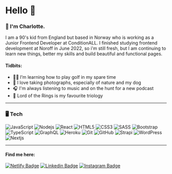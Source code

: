 # Hello 👋

### :raising_hand: I'm Charlotte.
I am a 90's kid from England but based in Norway who is working as a Junior Frontend Developer at ConditionALL. I finished studying frontend development at Noroff in June 2022, so i'm still fresh, but I am continuing to learn new things, better my skills and build beautiful and functional pages.

#### Tidbits:
- :golfing_woman: I’m learning how to play golf in my spare time
- :camera_flash: I love taking photographs, especially of nature and my dog
- :headphones: I'm always listening to music and on the hunt for a new podcast
- :mage: Lord of the Rings is my favourite triology

---

### :desktop_computer: Tech
![JavaScript](https://img.shields.io/badge/-JavaScript-white?style=for-the-badge&logo=javascript)
![Nodejs](https://img.shields.io/badge/-Nodejs-white?style=for-the-badge&logo=Node.js)
![React](https://img.shields.io/badge/-React-white?style=for-the-badge&logo=react)
![HTML5](https://img.shields.io/badge/-HTML5-white?style=for-the-badge&logo=html5)
![CSS3](https://img.shields.io/badge/-CSS3-white?style=for-the-badge&logo=css3&logoColor=264de4)
![SASS](https://img.shields.io/badge/-Sass-white?style=for-the-badge&logo=sass)
![Bootstrap](https://img.shields.io/badge/-Bootstrap-white?style=for-the-badge&logo=bootstrap)
![TypeScript](https://img.shields.io/badge/-TypeScript-white?style=for-the-badge&logo=typescript)
![GraphQL](https://img.shields.io/badge/-GraphQL-white?style=for-the-badge&logo=graphql&logoColor=e535ab)
![Heroku](https://img.shields.io/badge/-Heroku-white?style=for-the-badge&logo=heroku&logoColor=6762a6)
![Git](https://img.shields.io/badge/-Git-white?style=for-the-badge&logo=git)
![GitHub](https://img.shields.io/badge/-GitHub-white?style=for-the-badge&logo=github&logoColor=black)
![Strapi](https://img.shields.io/badge/-Strapi-white?style=for-the-badge&logo=Strapi&logoColor=4e26e0)
![WordPress](https://img.shields.io/badge/-WordPress-white?style=for-the-badge&logo=wordpress&logoColor=00749c)
![Nextjs](https://img.shields.io/badge/-NEXT.js-white?style=for-the-badge&logo=Next.js&logoColor=black)

---

  #### Find me here:
  [![Netlify Badge](https://img.shields.io/badge/-MyPortfolio-white?style=for-the-badge&logo=netlify&link=https://charlottelucas-dev.netlify.app/)](https://charlottelucas-dev.netlify.app/)
  [![Linkedin Badge](https://img.shields.io/badge/-CharlotteLucas-white?style=for-the-badge&logo=Linkedin&logoColor=0077b5&link=https://www.linkedin.com/in/charlotte-lucas-31544b32/)](https://www.linkedin.com/in/charlotte-lucas-31544b32/)
  [![Instagram Badge](https://img.shields.io/badge/-Infiaest-white?style=for-the-badge&logo=instagram&link=https://instagram.com/infiaest/)](https://instagram.com/infiaest)

<!--
**InfiAest/InfiAest** is a ✨ _special_ ✨ repository because its `README.md` (this file) appears on your GitHub profile.

Here are some ideas to get you started:

- 🔭 I’m currently working on ...
- 🌱 I’m currently learning ...
- 👯 I’m looking to collaborate on ...
- 🤔 I’m looking for help with ...
- 💬 Ask me about ...
- 📫 How to reach me: ...
- 😄 Pronouns: ...
- ⚡ Fun fact: ...
-->
